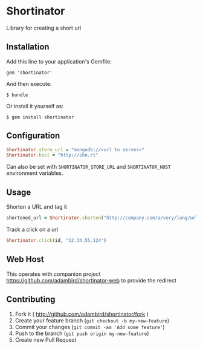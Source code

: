 # Shortinator

Library for creating a short url

## Installation

Add this line to your application's Gemfile:

    gem 'shortinator'

And then execute:

    $ bundle

Or install it yourself as:

    $ gem install shortinator

## Configuration

```ruby
Shortinator.store_url = "mongodb://<url to server>"
Shortinator.host = "http://sho.rt"
```

Can also be set with `SHORTINATOR_STORE_URL` and `SHORTINATOR_HOST` environment variables.

## Usage

Shorten a URL and tag it

```ruby
shortened_url = Shortinator.shorten("http://company.com/a/very/long/url", "daily_update")
```

Track a click on a url

```ruby
Shortinator.click(id, "12.34.55.124")
```

## Web Host

This operates with companion project https://github.com/adambird/shortinator-web to provide the redirect


## Contributing

1. Fork it ( http://github.com/adambird/shortinator/fork )
2. Create your feature branch (`git checkout -b my-new-feature`)
3. Commit your changes (`git commit -am 'Add some feature'`)
4. Push to the branch (`git push origin my-new-feature`)
5. Create new Pull Request
